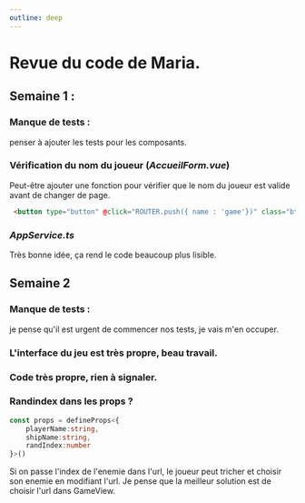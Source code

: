 ```yaml
---
outline: deep
---
```


# Revue du code de Maria.

## Semaine 1 :
### Manque de tests : 
penser à ajouter les tests pour les composants.

### Vérification du nom du joueur (*AccueilForm.vue*)
Peut-être ajouter une fonction pour vérifier que le nom du joueur est valide avant de changer de page.
````html
 <button type="button" @click="ROUTER.push({ name : 'game'})" class="btn btn-primary w-100">Débuter la partie</button>
````

### *AppService.ts*
Très bonne idée, ça rend le code beaucoup plus lisible.

## Semaine 2
### Manque de tests :
je pense qu'il est urgent de commencer nos tests, je vais m'en occuper.

### L'interface du jeu est très propre, beau travail.
### Code très propre, rien à signaler.
### Randindex dans les props ?

````ts
const props = defineProps<{
    playerName:string,
    shipName:string,
    randIndex:number
}>()
````
Si on passe l'index de l'enemie dans l'url, le joueur peut tricher et choisir son enemie en modifiant l'url.
Je pense que la meilleur solution est de choisir l'url dans GameView.